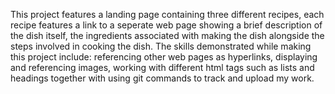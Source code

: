 This project features a landing page containing three different recipes, each recipe features a link to 
a seperate web page showing a brief description of the dish itself, the ingredients associated with 
making the dish alongside the steps involved in cooking the dish. 
The skills demonstrated while making this project include: referencing other web pages as 
hyperlinks, displaying  and referencing images, working with different html tags such as lists and 
headings together with using git commands to track and upload my work.
